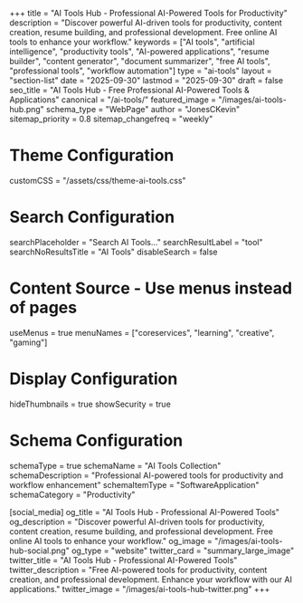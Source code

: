 +++
title = "AI Tools Hub - Professional AI-Powered Tools for Productivity"
description = "Discover powerful AI-driven tools for productivity, content creation, resume building, and professional development. Free online AI tools to enhance your workflow."
keywords = ["AI tools", "artificial intelligence", "productivity tools", "AI-powered applications", "resume builder", "content generator", "document summarizer", "free AI tools", "professional tools", "workflow automation"]
type = "ai-tools"
layout = "section-list"
date = "2025-09-30"
lastmod = "2025-09-30"
draft = false
seo_title = "AI Tools Hub - Free Professional AI-Powered Tools & Applications"
canonical = "/ai-tools/"
featured_image = "/images/ai-tools-hub.png"
schema_type = "WebPage"
author = "JonesCKevin"
sitemap_priority = 0.8
sitemap_changefreq = "weekly"

# Theme Configuration
customCSS = "/assets/css/theme-ai-tools.css"

# Search Configuration
searchPlaceholder = "Search AI Tools..."
searchResultLabel = "tool"
searchNoResultsTitle = "AI Tools"
disableSearch = false

# Content Source - Use menus instead of pages
useMenus = true
menuNames = ["coreservices", "learning", "creative", "gaming"]

# Display Configuration
hideThumbnails = true
showSecurity = true

# Schema Configuration
schemaType = true
schemaName = "AI Tools Collection"
schemaDescription = "Professional AI-powered tools for productivity and workflow enhancement"
schemaItemType = "SoftwareApplication"
schemaCategory = "Productivity"

[social_media]
  og_title = "AI Tools Hub - Professional AI-Powered Tools"
  og_description = "Discover powerful AI-driven tools for productivity, content creation, resume building, and professional development. Free online AI tools to enhance your workflow."
  og_image = "/images/ai-tools-hub-social.png"
  og_type = "website"
  twitter_card = "summary_large_image"
  twitter_title = "AI Tools Hub - Professional AI-Powered Tools"
  twitter_description = "Free AI-powered tools for productivity, content creation, and professional development. Enhance your workflow with our AI applications."
  twitter_image = "/images/ai-tools-hub-twitter.png"
+++

